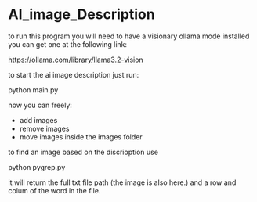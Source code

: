 # AI_image_Description

to run this program you will need to have a visionary ollama mode installed you can get one at the following link:

https://ollama.com/library/llama3.2-vision


to start the ai image description just run:


python main.py


now you can freely:
 - add images
 - remove images
 - move images inside the images folder

to find an image based on the discrioption use


python pygrep.py <text to search on>


it will return the full txt file path (the image is also here.)
and a row and colum of the word in the file.
